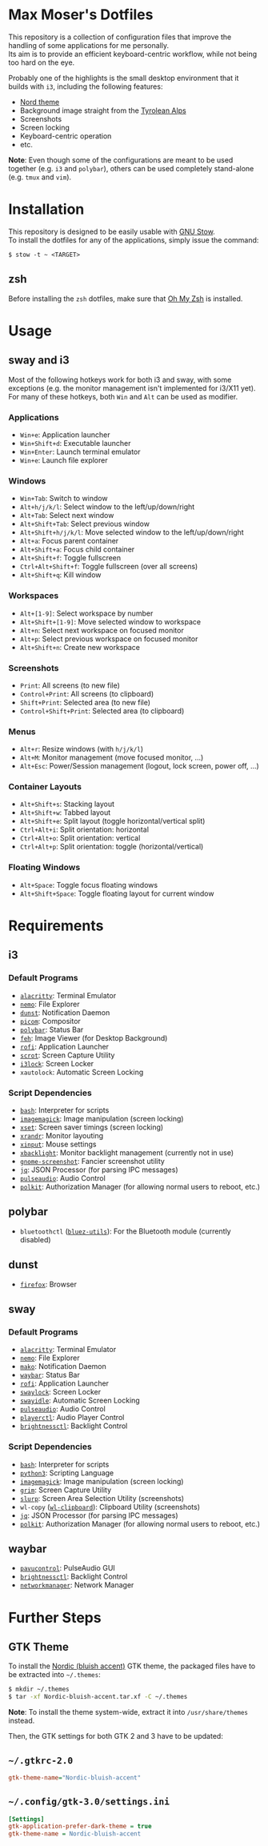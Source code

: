 # Max Moser's Dotfiles

This repository is a collection of configuration files that improve the handling of some applications for me personally.  
Its aim is to provide an efficient keyboard-centric workflow, while not being too hard on the eye.


Probably one of the highlights is the small desktop environment that it builds with `i3`, including the following features:

* [Nord theme](https://www.nordtheme.com/)
* Background image straight from the [Tyrolean Alps](https://www.alpbachtal.at/en)
* Screenshots
* Screen locking
* Keyboard-centric operation
* etc.


**Note**: Even though some of the configurations are meant to be used together (e.g. `i3` and `polybar`), others can be used completely stand-alone (e.g. `tmux` and `vim`).



# Installation

This repository is designed to be easily usable with [GNU Stow](https://www.gnu.org/software/stow/).  
To install the dotfiles for any of the applications, simply issue the command:

`$ stow -t ~ <TARGET>`


## zsh

Before installing the `zsh` dotfiles, make sure that [Oh My Zsh](https://github.com/ohmyzsh/ohmyzsh) is installed.



# Usage


## sway and i3

Most of the following hotkeys work for both i3 and sway, with some exceptions (e.g. the monitor management isn't implemented for i3/X11 yet).
For many of these hotkeys, both `Win` and `Alt` can be used as modifier.

### Applications

* `Win+e`: Application launcher
* `Win+Shift+d`: Executable launcher
* `Win+Enter`: Launch terminal emulator
* `Win+e`: Launch file explorer

### Windows

* `Win+Tab`: Switch to window
* `Alt+h/j/k/l`: Select window to the left/up/down/right
* `Alt+Tab`: Select next window
* `Alt+Shift+Tab`: Select previous window
* `Alt+Shift+h/j/k/l`: Move selected window to the left/up/down/right
* `Alt+a`: Focus parent container
* `Alt+Shift+a`: Focus child container
* `Alt+Shift+f`: Toggle fullscreen
* `Ctrl+Alt+Shift+f`: Toggle fullscreen (over all screens)
* `Alt+Shift+q`: Kill window

### Workspaces

* `Alt+[1-9]`: Select workspace by number
* `Alt+Shift+[1-9]`: Move selected window to workspace
* `Alt+n`: Select next workspace on focused monitor
* `Alt+p`: Select previous workspace on focused monitor
* `Alt+Shift+n`: Create new workspace

### Screenshots

* `Print`: All screens (to new file)
* `Control+Print`: All screens (to clipboard)
* `Shift+Print`: Selected area (to new file)
* `Control+Shift+Print`: Selected area (to clipboard)

### Menus

* `Alt+r`: Resize windows (with `h/j/k/l`)
* `Alt+M`: Monitor management (move focused monitor, ...)
* `Alt+Esc`: Power/Session management (logout, lock screen, power off, ...)

### Container Layouts

* `Alt+Shift+s`: Stacking layout
* `Alt+Shift+w`: Tabbed layout
* `Alt+Shift+e`: Split layout (toggle horizontal/vertical split)
* `Ctrl+Alt+i`: Split orientation: horizontal
* `Ctrl+Alt+o`: Split orientation: vertical
* `Ctrl+Alt+p`: Split orientation: toggle (horizontal/vertical)

### Floating Windows

* `Alt+Space`: Toggle focus floating windows
* `Alt+Shift+Space`: Toggle floating layout for current window



# Requirements


## i3

### Default Programs

* [`alacritty`](https://github.com/alacritty/alacritty): Terminal Emulator
* [`nemo`](https://wiki.archlinux.org/index.php/Nemo): File Explorer
* [`dunst`](https://github.com/dunst-project/dunst): Notification Daemon
* [`picom`](https://github.com/yshui/picom): Compositor
* [`polybar`](https://github.com/polybar/polybar): Status Bar
* [`feh`](https://feh.finalrewind.org/): Image Viewer (for Desktop Background)
* [`rofi`](https://github.com/davatorium/rofi): Application Launcher
* [`scrot`](https://github.com/resurrecting-open-source-projects/scrot): Screen Capture Utility
* [`i3lock`](https://github.com/i3/i3lock): Screen Locker
* `xautolock`: Automatic Screen Locking

### Script Dependencies

* [`bash`](https://www.gnu.org/software/bash/): Interpreter for scripts
* [`imagemagick`](https://imagemagick.org/index.php): Image manipulation (screen locking)
* [`xset`](https://www.x.org/wiki/): Screen saver timings (screen locking)
* [`xrandr`](https://www.x.org/wiki/): Monitor layouting
* [`xinput`](https://www.x.org/wiki/): Mouse settings
* [`xbacklight`](https://www.x.org/wiki/): Monitor backlight management (currently not in use)
* [`gnome-screenshot`](https://gitlab.gnome.org/GNOME/gnome-screenshot): Fancier screenshot utility
* [`jq`](https://stedolan.github.io/jq/): JSON Processor (for parsing IPC messages)
* [`pulseaudio`](https://www.x.org/wiki/): Audio Control
* [`polkit`](https://www.freedesktop.org/wiki/Software/polkit/): Authorization Manager (for allowing normal users to reboot, etc.)


## polybar

* `bluetoothctl` ([`bluez-utils`](http://www.bluez.org/)): For the Bluetooth module (currently disabled)


## dunst

* [`firefox`](https://www.mozilla.org/en-US/firefox/new/): Browser


## sway

### Default Programs

* [`alacritty`](https://github.com/alacritty/alacritty): Terminal Emulator
* [`nemo`](https://wiki.archlinux.org/index.php/Nemo): File Explorer
* [`mako`](https://wayland.emersion.fr/mako/): Notification Daemon
* [`waybar`](https://github.com/Alexays/Waybar/): Status Bar
* [`rofi`](https://github.com/davatorium/rofi): Application Launcher
* [`swaylock`](https://github.com/swaywm/swaylock): Screen Locker
* [`swayidle`](https://github.com/swaywm/swayidle): Automatic Screen Locking
* [`pulseaudio`](https://www.x.org/wiki/): Audio Control
* [`playerctl`](https://github.com/acrisci/playerctl): Audio Player Control
* [`brightnessctl`](https://github.com/Hummer12007/brightnessctl): Backlight Control

### Script Dependencies

* [`bash`](https://www.gnu.org/software/bash/): Interpreter for scripts
* [`python3`](https://www.python.org/): Scripting Language
* [`imagemagick`](https://imagemagick.org/index.php): Image manipulation (screen locking)
* [`grim`](https://github.com/emersion/grim): Screen Capture Utility
* [`slurp`](https://github.com/emersion/slurp): Screen Area Selection Utility (screenshots)
* `wl-copy` ([`wl-clipboard`](https://github.com/bugaevc/wl-clipboard)): Clipboard Utility (screenshots)
* [`jq`](https://stedolan.github.io/jq/): JSON Processor (for parsing IPC messages)
* [`polkit`](https://www.freedesktop.org/wiki/Software/polkit/): Authorization Manager (for allowing normal users to reboot, etc.)


## waybar

* [`pavucontrol`](https://freedesktop.org/software/pulseaudio/pavucontrol/): PulseAudio GUI
* [`brightnessctl`](https://github.com/Hummer12007/brightnessctl): Backlight Control
* [`networkmanager`](https://wiki.gnome.org/Projects/NetworkManager): Network Manager



# Further Steps


## GTK Theme

To install the [Nordic (bluish accent)](https://github.com/EliverLara/Nordic) GTK theme, the packaged files have to be extracted into `~/.themes`:

```bash
$ mkdir ~/.themes
$ tar -xf Nordic-bluish-accent.tar.xf -C ~/.themes
```

**Note**: To install the theme system-wide, extract it into `/usr/share/themes` instead.


Then, the GTK settings for both GTK 2 and 3 have to be updated:

`~/.gtkrc-2.0`
---
```ini
gtk-theme-name="Nordic-bluish-accent"
```

`~/.config/gtk-3.0/settings.ini`
---
```ini
[Settings]
gtk-application-prefer-dark-theme = true
gtk-theme-name = Nordic-bluish-accent
```

